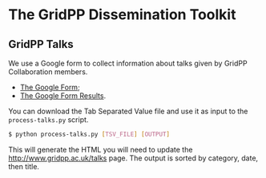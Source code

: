 # The GridPP Dissemination Toolkit

## GridPP Talks

We use a Google form to collect information about talks given by GridPP Collaboration members.

* [The Google Form](https://docs.google.com/forms/d/1_izxIHlgbKFePlH6AcSvO5rbM9ypZ9LqU5c02Ri33-I/viewform);
* [The Google Form Results](https://docs.google.com/spreadsheets/d/1ZzetaUT3VNeYw5nXW3rQeniKZ_tRvLIhWxAn8aIChkg/).

You can download the Tab Separated Value file and use it as input to the `process-talks.py` script.

```bash
$ python process-talks.py [TSV_FILE] [OUTPUT]
```

This will generate the HTML you will need to update the http://www.gridpp.ac.uk/talks page. The output is sorted by category, date, then title.
